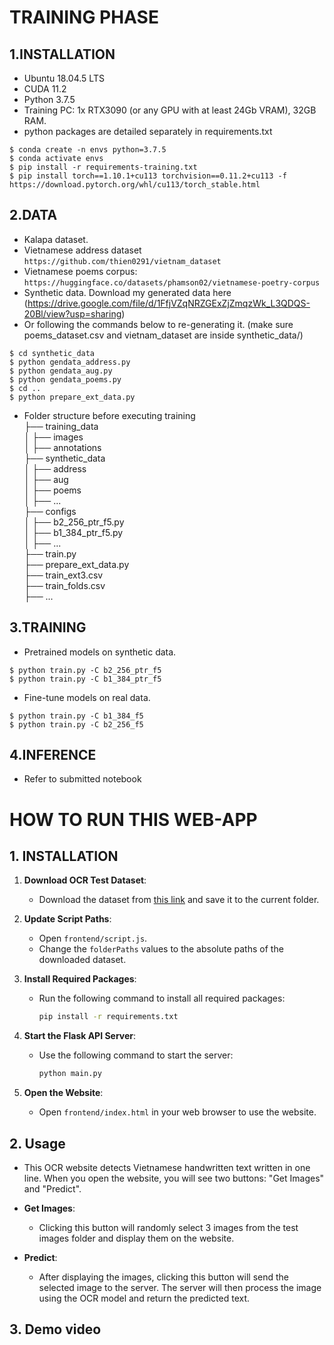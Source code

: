 # TRAINING PHASE
## 1.INSTALLATION
- Ubuntu 18.04.5 LTS
- CUDA 11.2
- Python 3.7.5
- Training PC: 1x RTX3090 (or any GPU with at least 24Gb VRAM), 32GB RAM.
- python packages are detailed separately in requirements.txt
```
$ conda create -n envs python=3.7.5
$ conda activate envs
$ pip install -r requirements-training.txt
$ pip install torch==1.10.1+cu113 torchvision==0.11.2+cu113 -f https://download.pytorch.org/whl/cu113/torch_stable.html
```
## 2.DATA
* Kalapa dataset.  
* Vietnamese address dataset `https://github.com/thien0291/vietnam_dataset`  
* Vietnamese poems corpus: `https://huggingface.co/datasets/phamson02/vietnamese-poetry-corpus`  
* Synthetic data. Download my generated data here (https://drive.google.com/file/d/1FfjVZqNRZGExZjZmqzWk_L3QDQS-20Bl/view?usp=sharing)  
* Or following the commands below to re-generating it. (make sure poems_dataset.csv and vietnam_dataset are inside synthetic_data/)    
```
$ cd synthetic_data  
$ python gendata_address.py    
$ python gendata_aug.py  
$ python gendata_poems.py  
$ cd ..  
$ python prepare_ext_data.py  
``` 

* Folder structure before executing training  
├── training_data   
│ ├── images    
│ ├── annotations    
├── synthetic_data   
│ ├── address    
│ ├── aug    
│ ├── poems  
│ ├── ...  
├── configs   
│ ├── b2_256_ptr_f5.py   
│ ├── b1_384_ptr_f5.py   
│ ├── ...   
├── train.py  
├── prepare_ext_data.py  
├── train_ext3.csv  
├── train_folds.csv  
├── ...  

## 3.TRAINING
* Pretrained models on synthetic data.  
```
$ python train.py -C b2_256_ptr_f5  
$ python train.py -C b1_384_ptr_f5  
```

* Fine-tune models on real data.  
```
$ python train.py -C b1_384_f5  
$ python train.py -C b2_256_f5  
```

## 4.INFERENCE

* Refer to submitted notebook

# HOW TO RUN THIS WEB-APP
## 1. INSTALLATION
1. **Download OCR Test Dataset**:
   - Download the dataset from [this link](https://drive.google.com/drive/folders/1s3mGm31XuI5v8Q2__-Y5m_9vZZQXtqwI?usp=sharing) and save it to the current folder.

2. **Update Script Paths**:
   - Open `frontend/script.js`.
   - Change the `folderPaths` values to the absolute paths of the downloaded dataset.

3. **Install Required Packages**:
   - Run the following command to install all required packages:
     ```bash
     pip install -r requirements.txt
     ```

4. **Start the Flask API Server**:
   - Use the following command to start the server:
     ```bash
     python main.py
     ```

5. **Open the Website**:
   - Open `frontend/index.html` in your web browser to use the website.

## 2. Usage

* This OCR website detects Vietnamese handwritten text written in one line. When you open the website, you will see two buttons: "Get Images" and "Predict".

* **Get Images**:
  - Clicking this button will randomly select 3 images from the test images folder and display them on the website.

* **Predict**:
  - After displaying the images, clicking this button will send the selected image to the server. The server will then process the image using the OCR model and return the predicted text.

## 3. Demo video
